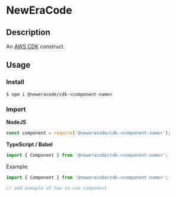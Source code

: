 # NewEraCode <Component Name>

## Description

An [AWS CDK](https://docs.aws.amazon.com/cdk/latest/guide/home.html) construct.

## Usage

### Install

```shell
$ npm i @neweracode/cdk-<component-name>
```
### Import

**NodeJS**
```javascript
const component = require('@neweracode/cdk-<component-name>');
```
**TypeScript / Babel**
```typescript
import { Component } from '@neweracode/cdk-<component-name>';
```

Example:

```typescript
import { Component } from '@neweracode/cdk-<component-name>';

// add exmaple of how to use component
```
